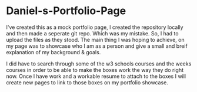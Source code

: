 # Daniel-s-Portfolio-Page
I've created this as a mock portfolio page, I created the repository locally and then made a seperate git repo. Which was my mistake. So, I had to upload the files as they stood.
The main thing I was hoping to achieve, on my page was to showcase who I am as a person and give a small and breif explanation of my background & goals.

I did have to search through some of the w3 schools courses and the weeks courses in order to be able to make the boxes work the way they do right now.
Once I have work and a workable resume to attach to the boxes I will create new pages to link to those boxes on my portfolio showcase.
